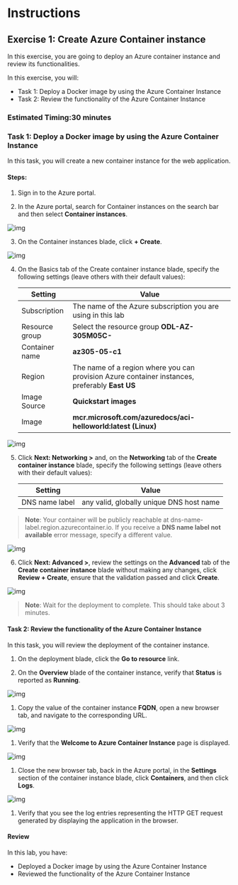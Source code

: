 # Instructions

## Exercise 1: Create Azure Container instance

In this exercise, you are going to deploy an Azure container instance and review its functionalities.

In this exercise, you will:

  + Task 1: Deploy a Docker image by using the Azure Container Instance
  + Task 2: Review the functionality of the Azure Container Instance

### Estimated Timing:30 minutes

### Task 1: Deploy a Docker image by using the Azure Container Instance

In this task, you will create a new container instance for the web application.

#### Steps:

1. Sign in to the Azure portal.

2. In the Azure portal, search for Container instances on the search bar and then select **Container instances**.  

![img](../media/cont1.png)

3. On the Container instances blade, click **+ Create**.

![img](../media/cont2.png)

4. On the Basics tab of the Create container instance blade, specify the following settings (leave others with their default values):

    | Setting | Value |
    | ---- | ---- |
    | Subscription | The name of the Azure subscription you are using in this lab |
    | Resource group | Select the resource group **ODL-AZ-305M05C-<inject key="DeploymentID" enableCopy="false"/>** |
    | Container name | **az305-05-c1** |
    | Region | The name of a region where you can provision Azure container instances, preferably **East US** |
    | Image Source | **Quickstart images** |
    | Image | **mcr.microsoft.com/azuredocs/aci-helloworld:latest (Linux)** |

![img](../media/cont3.png)

5. Click **Next: Networking >** and, on the **Networking** tab of the **Create container instance** blade, specify the following settings (leave others with their default values):

    | Setting | Value |
    | --- | --- |
    | DNS name label | any valid, globally unique DNS host name |
 
  >**Note**: Your container will be publicly reachable at dns-name-label.region.azurecontainer.io. If you receive a **DNS name label not available** error message, specify a different value.
 
 ![img](../media/cont4.png)
 
 6. Click **Next: Advanced >**, review the settings on the **Advanced** tab of the **Create container instance** blade without making any changes, click **Review + Create**, ensure that the validation passed and click **Create**.

![img](../media/cont5.png)

>**Note**: Wait for the deployment to complete. This should take about 3 minutes.

#### Task 2: Review the functionality of the Azure Container Instance

In this task, you will review the deployment of the container instance.

1. On the deployment blade, click the **Go to resource** link.

1. On the **Overview** blade of the container instance, verify that **Status** is reported as **Running**.

![img](../media/cont6.png)

1. Copy the value of the container instance **FQDN**, open a new browser tab, and navigate to the corresponding URL.

![img](../media/cont7.png)

1. Verify that the **Welcome to Azure Container Instance** page is displayed.

![img](../media/cont8.png)

1. Close the new browser tab, back in the Azure portal, in the **Settings** section of the container instance blade, click **Containers**, and then click **Logs**.

![img](../media/cont9.png)

1. Verify that you see the log entries representing the HTTP GET request generated by displaying the application in the browser.


#### Review

In this lab, you have:

- Deployed a Docker image by using the Azure Container Instance
- Reviewed the functionality of the Azure Container Instance
